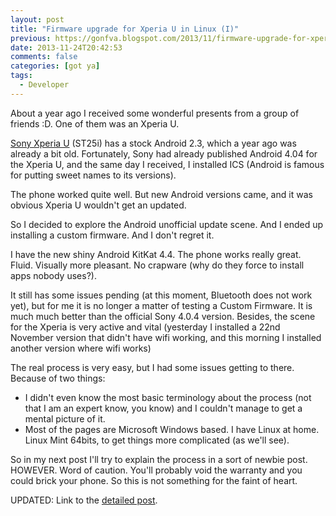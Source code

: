 ```yaml
---
layout: post
title: "Firmware upgrade for Xperia U in Linux (I)"
previous: https://gonfva.blogspot.com/2013/11/firmware-upgrade-for-xperia-u-in-linux-i.html
date: 2013-11-24T20:42:53
comments: false
categories: [got ya]
tags:
  - Developer
---
```


About a year ago I received some wonderful presents from a group of friends :D. One of them was an Xperia U.


[Sony Xperia U](http://www.sonymobile.com/gb/products/phones/xperia-u/) (ST25i) has a stock Android 2.3, which a year ago was already a bit old. Fortunately, Sony had already published Android 4.04 for the Xperia U, and the same day I received, I installed ICS (Android is famous for putting sweet names to its versions).


The phone worked quite well. But new Android versions came, and it was obvious Xperia U wouldn't get an updated.


So I decided to explore the Android unofficial update scene. And I ended up installing a custom firmware. And I don't regret it.


I have the new shiny Android KitKat 4.4. The phone works really great. Fluid. Visually more pleasant. No crapware (why do they force to install apps nobody uses?).


It still has some issues pending (at this moment, Bluetooth does not work yet), but for me it is no longer a matter of testing a Custom Firmware. It is much much better than the official Sony 4.0.4 version. Besides, the scene for the Xperia is very active and vital (yesterday I installed a 22nd November version that didn't have wifi working, and this morning I installed another version where wifi works)


The real process is very easy, but I had some issues getting to there. Because of two things:




+ I didn't even know the most basic terminology about the process (not that I am an expert know, you know) and I couldn't manage to get a mental picture of it.
+ Most of the pages are Microsoft Windows based. I have Linux at home. Linux Mint 64bits, to get things more complicated (as we'll see). </li></ol>


So in my next post I'll try to explain the process in a sort of newbie post. HOWEVER. Word of caution. You'll probably void the warranty and you could brick your phone. So this is not something for the faint of heart.


UPDATED: Link to the [detailed post](http://gonfva.blogspot.co.uk/2013/11/firmware-upgrade-for-xperia-u-in-linux.html).
